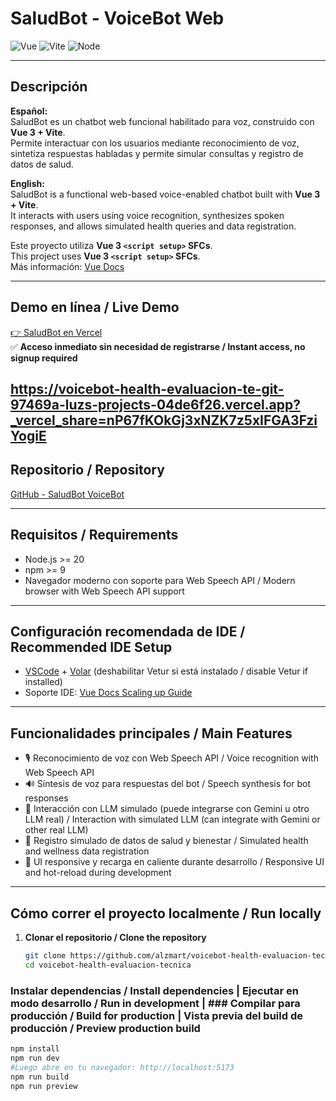 # SaludBot - VoiceBot Web  
![Vue](https://img.shields.io/badge/Vue-3.5.18-brightgreen) ![Vite](https://img.shields.io/badge/Vite-7.0.6-blue) ![Node](https://img.shields.io/badge/Node-%3E=20-ff69b4)

---

## Descripción

**Español:**  
SaludBot es un chatbot web funcional habilitado para voz, construido con **Vue 3 + Vite**.  
Permite interactuar con los usuarios mediante reconocimiento de voz, sintetiza respuestas habladas y permite simular consultas y registro de datos de salud.

**English:**  
SaludBot is a functional web-based voice-enabled chatbot built with **Vue 3 + Vite**.  
It interacts with users using voice recognition, synthesizes spoken responses, and allows simulated health queries and data registration.

Este proyecto utiliza **Vue 3 `<script setup>` SFCs**.  
This project uses **Vue 3 `<script setup>` SFCs**.  
Más información: [Vue Docs](https://v3.vuejs.org/api/sfc-script-setup.html#sfc-script-setup)

---

##  Demo en línea / Live Demo
[👉 SaludBot en Vercel](https://voicebot-health-evaluacion-te-git-97469a-luzs-projects-04de6f26.vercel.app/?_vercel_share=nP67fKOkGj3xNZK7z5xIFGA3FziYogiE)  
✅ **Acceso inmediato sin necesidad de registrarse / Instant access, no signup required**

https://voicebot-health-evaluacion-te-git-97469a-luzs-projects-04de6f26.vercel.app?_vercel_share=nP67fKOkGj3xNZK7z5xIFGA3FziYogiE 
---

##  Repositorio / Repository
[GitHub - SaludBot VoiceBot](https://github.com/alzmart/voicebot-health-evaluacion-tecnica)

---

## Requisitos / Requirements

- Node.js >= 20  
- npm >= 9  
- Navegador moderno con soporte para Web Speech API / Modern browser with Web Speech API support  

---

## Configuración recomendada de IDE / Recommended IDE Setup

- [VSCode](https://code.visualstudio.com/) + [Volar](https://marketplace.visualstudio.com/items?itemName=Vue.volar) (deshabilitar Vetur si está instalado / disable Vetur if installed)  
- Soporte IDE: [Vue Docs Scaling up Guide](https://vuejs.org/guide/scaling-up/tooling.html#ide-support)

---

##  Funcionalidades principales / Main Features

- 🎙 Reconocimiento de voz con Web Speech API / Voice recognition with Web Speech API  
- 🔊 Síntesis de voz para respuestas del bot / Speech synthesis for bot responses  
- 🤖 Interacción con LLM simulado (puede integrarse con Gemini u otro LLM real) / Interaction with simulated LLM (can integrate with Gemini or other real LLM)  
- 📝 Registro simulado de datos de salud y bienestar / Simulated health and wellness data registration  
- 📱 UI responsive y recarga en caliente durante desarrollo / Responsive UI and hot-reload during development  

---

##  Cómo correr el proyecto localmente / Run locally

1. **Clonar el repositorio / Clone the repository**
   ```sh
   git clone https://github.com/alzmart/voicebot-health-evaluacion-tecnica.git
   cd voicebot-health-evaluacion-tecnica


### Instalar dependencias / Install dependencies | Ejecutar en modo desarrollo / Run in development | ### Compilar para producción / Build for production | Vista previa del build de producción / Preview production build
```sh
npm install
npm run dev
#Luego abre en tu navegador: http://localhost:5173
npm run build
npm run preview